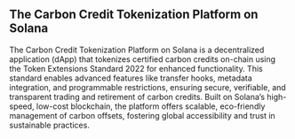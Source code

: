 ## The Carbon Credit Tokenization Platform on Solana

The Carbon Credit Tokenization Platform on Solana is a decentralized application (dApp) that tokenizes certified carbon credits on-chain using the Token Extensions Standard 2022 for enhanced functionality. This standard enables advanced features like transfer hooks, metadata integration, and programmable restrictions, ensuring secure, verifiable, and transparent trading and retirement of carbon credits. Built on Solana’s high-speed, low-cost blockchain, the platform offers scalable, eco-friendly management of carbon offsets, fostering global accessibility and trust in sustainable practices.
